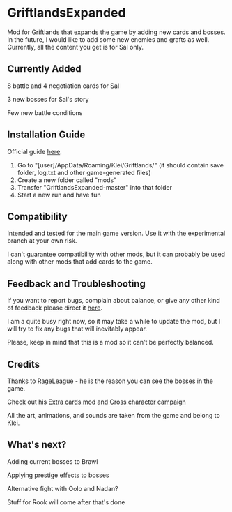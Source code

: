 # GriftlandsExpanded

Mod for Griftlands that expands the game by adding new cards and bosses. In the future, I would like to add some new enemies and grafts as well. Currently, all the content you get is for Sal only.

## Currently Added

8 battle and 4 negotiation cards for Sal

3 new bosses for Sal's story

Few new battle conditions

## Installation Guide

Official guide [here](https://forums.kleientertainment.com/forums/topic/116914-early-mod-support/).

1. Go to "[user]/AppData/Roaming/Klei/Griftlands/" (it should contain save folder, log.txt and other game-generated files)
2. Create a new folder called "mods"
3. Transfer "GriftlandsExpanded-master" into that folder
4. Start a new run and have fun

## Compatibility

Intended and tested for the main game version. Use it with the experimental branch at your own risk.

I can't guarantee compatibility with other mods, but it can probably be used along with other mods that add cards to the game.

## Feedback and Troubleshooting

If you want to report bugs, complain about balance, or give any other kind of feedback please direct it [here](______).

I am a quite busy right now, so it may take a while to update the mod, but I will try to fix any bugs that will inevitably appear.

Please, keep in mind that this is a mod so it can't be perfectly balanced.

## Credits

Thanks to RageLeague - he is the reason you can see the bosses in the game.

Check out his [Extra cards mod](https://github.com/RageLeague/GriftlandsExtraCardMod) and [Cross character campaign](https://github.com/RageLeague/CrossCharacterCampaign)

All the art, animations, and sounds are taken from the game and belong to Klei.

## What's next?

Adding current bosses to Brawl

Applying prestige effects to bosses

Alternative fight with Oolo and Nadan?

Stuff for Rook will come after that's done
